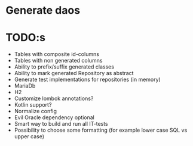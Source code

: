 # Generate daos

# TODO:s
* Tables with composite id-columns
* Tables with non generated columns
* Ability to prefix/suffix generated classes
* Ability to mark generated Repository as abstract
* Generate test implementations for repositories (in memory)
* MariaDb
* H2
* Customize lombok annotations?
* Kotlin support?
* Normalize config
* Evil Oracle dependency optional
* Smart way to build and run all IT-tests
* Possibility to choose some formatting (for example lower case SQL vs upper case)

